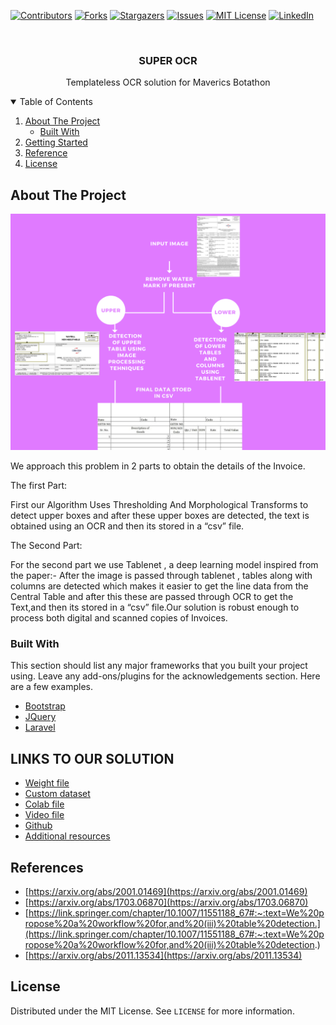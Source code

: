 <!--
*** Thanks for checking out the Best-README-Template. If you have a suggestion
*** that would make this better, please fork the repo and create a pull request
*** or simply open an issue with the tag "enhancement".
*** Thanks again! Now go create something AMAZING! :D
-->



<!-- PROJECT SHIELDS -->
<!--
*** I'm using markdown "reference style" links for readability.
*** Reference links are enclosed in brackets [ ] instead of parentheses ( ).
*** See the bottom of this document for the declaration of the reference variables
*** for contributors-url, forks-url, etc. This is an optional, concise syntax you may use.
*** https://www.markdownguide.org/basic-syntax/#reference-style-links
-->
[![Contributors][contributors-shield]][contributors-url]
[![Forks][forks-shield]][forks-url]
[![Stargazers][stars-shield]][stars-url]
[![Issues][issues-shield]][issues-url]
[![MIT License][license-shield]][license-url]
[![LinkedIn][linkedin-shield]][linkedin-url]



<!-- PROJECT LOGO -->
<br />
<p align="center">
  
  <h3 align="center">SUPER OCR</h3>

  <p align="center">
    Templateless OCR solution for Maverics Botathon
    
  </p>
</p>



<!-- TABLE OF CONTENTS -->
<details open="open">
  <summary>Table of Contents</summary>
  <ol>
    <li>
      <a href="#about-the-project">About The Project</a>
      <ul>
        <li><a href="#built-with">Built With</a></li>
      </ul>
    </li>
    <li>
      <a href="#getting-started">Getting Started</a>
    </li>
    <li><a href="#references">Reference</a></li>
    <li><a href="#license">License</a></li>
   
    
  </ol>
</details>



<!-- ABOUT THE PROJECT -->
## About The Project

![Product Name Screen Shot](https://github.com/RajArPatra/Super-OCR/blob/master/input%20image%20(1).png)

We approach this problem in 2 parts to obtain  the details of the Invoice.

The first Part:

First our Algorithm Uses Thresholding And Morphological Transforms to detect upper boxes and after these upper boxes are detected, the text is obtained using an OCR and then its stored in a “csv” file.

The Second Part:

For the second part we use Tablenet , a deep learning model inspired from the paper:-
After the image is passed through tablenet , tables along with columns are detected which makes it easier to get the line data from the Central Table and after this these are passed through OCR to get the Text,and then its stored in a “csv” file.Our solution is robust enough to process both digital and scanned copies of Invoices.




### Built With

This section should list any major frameworks that you built your project using. Leave any add-ons/plugins for the acknowledgements section. Here are a few examples.
* [Bootstrap](https://getbootstrap.com)
* [JQuery](https://jquery.com)
* [Laravel](https://laravel.com)


## LINKS TO OUR SOLUTION
* [Weight file](https://drive.google.com/file/d/1Tz9Y2MaS60eTx7HVfs9jQ-ZW9E_cAvqf/view?usp=sharing)
* [Custom dataset](https://drive.google.com/file/d/1Tz9Y2MaS60eTx7HVfs9jQ-ZW9E_cAvqf/view?usp=sharing)
* [Colab file](https://colab.research.google.com/drive/1M58WvFQnr31LwGE-sceo_pauvQS39jxu?usp=sharing)
* [Video file](https://drive.google.com/file/d/1-apgY8D33nq20gM-QCwmZouoV7lVVApZ/view?usp=sharing)
* [Github](https://github.com/RajArPatra/Super-OCR)
* [Additional resources](https://drive.google.com/drive/folders/1TZHgGlCqzgw5s86DRNAVyxzjAY5h2lhU?usp=sharing)
   

## References
* [https://arxiv.org/abs/2001.01469](https://arxiv.org/abs/2001.01469)
* [https://arxiv.org/abs/1703.06870](https://arxiv.org/abs/1703.06870)
* [https://link.springer.com/chapter/10.1007/11551188_67#:~:text=We%20propose%20a%20workflow%20for,and%20(iii)%20table%20detection.](https://link.springer.com/chapter/10.1007/11551188_67#:~:text=We%20propose%20a%20workflow%20for,and%20(iii)%20table%20detection.)
* [https://arxiv.org/abs/2011.13534](https://arxiv.org/abs/2011.13534)





<!-- LICENSE -->
## License

Distributed under the MIT License. See `LICENSE` for more information.



<!-- CONTACT -->






<!-- MARKDOWN LINKS & IMAGES -->
<!-- https://www.markdownguide.org/basic-syntax/#reference-style-links -->
[contributors-shield]: https://img.shields.io/github/contributors/othneildrew/Best-README-Template.svg?style=for-the-badge
[contributors-url]: https://github.com/othneildrew/Best-README-Template/graphs/contributors
[forks-shield]: https://img.shields.io/github/forks/othneildrew/Best-README-Template.svg?style=for-the-badge
[forks-url]: https://github.com/othneildrew/Best-README-Template/network/members
[stars-shield]: https://img.shields.io/github/stars/othneildrew/Best-README-Template.svg?style=for-the-badge
[stars-url]: https://github.com/othneildrew/Best-README-Template/stargazers
[issues-shield]: https://img.shields.io/github/issues/othneildrew/Best-README-Template.svg?style=for-the-badge
[issues-url]: https://github.com/othneildrew/Best-README-Template/issues
[license-shield]: https://img.shields.io/github/license/othneildrew/Best-README-Template.svg?style=for-the-badge
[license-url]: https://github.com/othneildrew/Best-README-Template/blob/master/LICENSE.txt
[linkedin-shield]: https://img.shields.io/badge/-LinkedIn-black.svg?style=for-the-badge&logo=linkedin&colorB=555
[linkedin-url]: https://linkedin.com/in/othneildrew
[product-screenshot]: images/screenshot.png
